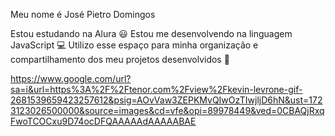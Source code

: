 Meu nome é José Pietro Domingos

Estou estudando na Alura 😃
Estou me desenvolvendo na linguagem JavaScript 💻
Utilizo esse espaço para minha organização e compartilhamento dos meu projetos desenvolvidos 📖

<https://www.google.com/url?sa=i&url=https%3A%2F%2Ftenor.com%2Fview%2Fkevin-levrone-gif-2681539659423257612&psig=AOvVaw3ZEPKMvQIwOzTIwjljD6hN&ust=1723123026500000&source=images&cd=vfe&opi=89978449&ved=0CBAQjRxqFwoTCOCxu9D74ocDFQAAAAAdAAAAABAE>
